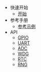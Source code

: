 * 快速开始
    * [开始](/zh-cn/README.md)
* 参考手册
    * [参考示例](/zh-cn/guide.md "The greatest guide in the world")
* API
  * [GPIO](/zh-cn/gpio.md)
  * [UART](/zh-cn/uart.md)
  * [ADC](/zh-cn/adc.md)
  * [WDG](/zh-cn/wdg.md)
  * [RTC](/zh-cn/rtc.md)
  * [RNG](/zh-cn/rng.md)
